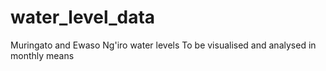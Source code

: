 # water_level_data
Muringato and Ewaso Ng'iro water levels
To be visualised and analysed in monthly means
